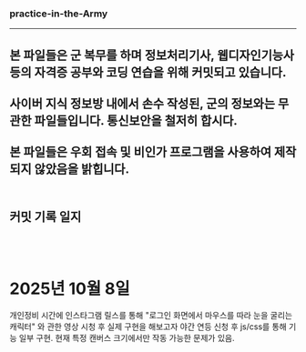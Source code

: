 ### practice-in-the-Army
------------
본 파일들은 군 복무를 하며 정보처리기사, 웹디자인기능사 등의 자격증 공부와 코딩 연습을 위해 커밋되고 있습니다.<br/><br/>
사이버 지식 정보방 내에서 손수 작성된, 군의 정보와는 무관한 파일들입니다. 통신보안을 철저히 합시다.<br/><br/>
본 파일들은 우회 접속 및 비인가 프로그램을 사용하여 제작되지 않았음을 밝힙니다.<br/><br/>
------------
## 커밋 기록 일지<br/>
<br/><br/>
# 2025년 10월 8일<br/>
개인정비 시간에 인스타그램 릴스를 통해 "로그인 화면에서 마우스를 따라 눈을 굴리는 캐릭터" 와 관한 영상 시청 후 실제 구현을 해보고자 야간 연등 신청 후 js/css를 통해 기능 일부 구현. 현재 특정 캔버스 크기에서만 작동 가능한 문제가 있음.
